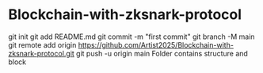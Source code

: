 # Blockchain-with-zksnark-protocol
git init
git add README.md
git commit -m "first commit"
git branch -M main
git remote add origin https://github.com/Artist2025/Blockchain-with-zksnark-protocol.git
git push -u origin main
Folder contains structure and block
